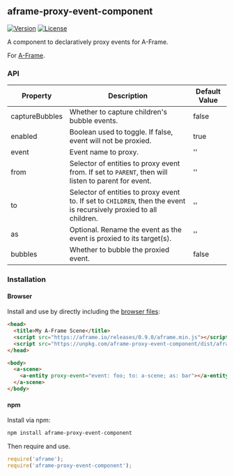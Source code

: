 ## aframe-proxy-event-component

[![Version](http://img.shields.io/npm/v/aframe-proxy-event-component.svg?style=flat-square)](https://npmjs.org/package/aframe-proxy-event-component)
[![License](http://img.shields.io/npm/l/aframe-proxy-event-component.svg?style=flat-square)](https://npmjs.org/package/aframe-proxy-event-component)

A component to declaratively proxy events for A-Frame.

For [A-Frame](https://aframe.io).

### API

| Property       | Description                                                                                                          | Default Value |
| --------       | -----------                                                                                                          | ------------- |
| captureBubbles | Whether to capture children's bubble events.                                                                         | false         |
| enabled        | Boolean used to toggle. If false, event will not be proxied.                                                         | true          |
| event          | Event name to proxy.                                                                                                 | ''            |
| from           | Selector of entities to proxy event from. If set to `PARENT`, then will listen to parent for event.                  | ''            |
| to             | Selector of entities to proxy event to. If set to `CHILDREN`, then the event is recursively proxied to all children. | ''            |
| as             | Optional. Rename the event as the event is proxied to its target(s).                                                 | ''            |
| bubbles        | Whether to bubble the proxied event.                                                                                 | false         |

### Installation

#### Browser

Install and use by directly including the [browser files](dist):

```html
<head>
  <title>My A-Frame Scene</title>
  <script src="https://aframe.io/releases/0.9.0/aframe.min.js"></script>
  <script src="https://unpkg.com/aframe-proxy-event-component/dist/aframe-proxy-event-component.min.js"></script>
</head>

<body>
  <a-scene>
    <a-entity proxy-event="event: foo; to: a-scene; as: bar"></a-entity>
  </a-scene>
</body>
```

#### npm

Install via npm:

```bash
npm install aframe-proxy-event-component
```

Then require and use.

```js
require('aframe');
require('aframe-proxy-event-component');
```
